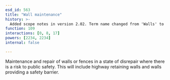 ```yaml
---
esd_id: 563
title: "Wall maintenance"
history: >-
  Added scope notes in version 2.02. Term name changed from 'Walls' to 'Roads - walls - maintenance' in version 3.00. Name changed to 'Wall maintenance' in version 4.00.
function: 109
interactions: [0, 8, 17]
powers: [2234, 2234]
internal: false

---
```


Maintenance and repair of walls or fences in a state of disrepair where there is a risk to public safety.  This will include highway retaining walls and walls providing a safety barrier.


